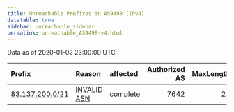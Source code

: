 ```yaml
---
title: Unreachable Prefixes in AS9498 (IPv4)
datatable: true
sidebar: unreachable_sidebar
permalink: unreachable_AS9498-v4.html
---
```


Data as of 2020-01-02 23:00:00 UTC


<div class="datatable-begin"></div>

| Prefix                                                   | Reason                                                                                                | affected   |   Authorized AS |   MaxLength | Anchor                                       |   unreachable /24s |
|:---------------------------------------------------------|:------------------------------------------------------------------------------------------------------|:-----------|----------------:|------------:|:---------------------------------------------|-------------------:|
| [83.137.200.0/21](https://stat.ripe.net/83.137.200.0/21) | [INVALID ASN](https://rpki-validator.ripe.net/announcement-preview?asn=AS9498&prefix=83.137.200.0/21) | complete   |            7642 |          21 | [APNIC](unreachable_APNIC_RPKI_Root-v4.html) |                  8 |

<div class="datatable-end"></div>